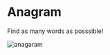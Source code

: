 # Anagram
Find as many words as posssible!


![anagaram](https://github.com/Moonshallow5/Anagram/assets/71621879/7fc8cc9c-0be5-4f33-b57a-ad49920bb21c)
